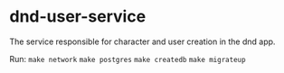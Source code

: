 # dnd-user-service

The service responsible for character and user creation in the dnd app.

Run:
`make network`
`make postgres`
`make createdb`
`make migrateup`